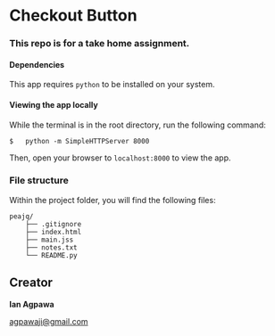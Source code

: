 # Checkout Button    

### This repo is for a take home assignment.  

#### Dependencies
This app requires `python` to be installed on your system.

#### Viewing the app locally
While the terminal is in the root directory, run the following command:
```
$   python -m SimpleHTTPServer 8000
```
Then, open your browser to `localhost:8000` to view the app.

### File structure
Within the project folder, you will find the following files:

```
peajq/
    ├── .gitignore
    ├── index.html
    ├── main.jss
    ├── notes.txt
    └── README.py
```

## Creator

**Ian Agpawa**

 agpawaji@gmail.com
